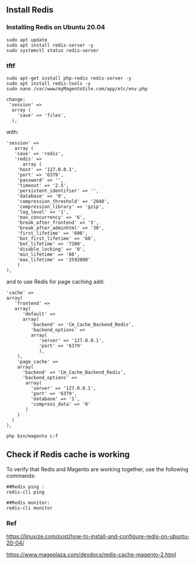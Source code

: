 


## Install  Redis  


### Installing Redis on Ubuntu 20.04

	sudo apt update
	sudo apt install redis-server -y
	sudo systemctl status redis-server





### tftf
 
	sudo apt-get install php-redis redis-server -y
	sudo apt install redis-tools -y
	sudo nano /var/www/myMagentoSite.com/app/etc/env.php
 
```
change:
 'session' =>
  array (
    'save' => 'files',
  ),
 ```
with:
```
'session' => 
   array (
   'save' => 'redis',
   'redis' => 
      array (
	'host' => '127.0.0.1',
	'port' => '6379',
	'password' => '',
	'timeout' => '2.5',
	'persistent_identifier' => '',
	'database' => '0',
	'compression_threshold' => '2048',
	'compression_library' => 'gzip',
	'log_level' => '1',
	'max_concurrency' => '6',
	'break_after_frontend' => '5',
	'break_after_adminhtml' => '30',
	'first_lifetime' => '600',
	'bot_first_lifetime' => '60',
	'bot_lifetime' => '7200',
	'disable_locking' => '0',
	'min_lifetime' => '60',
	'max_lifetime' => '2592000'
    )
),
```
and to use Redis for page caching add:
```
'cache' =>
array(
   'frontend' =>
   array(
      'default' =>
      array(
         'backend' => 'Cm_Cache_Backend_Redis',
         'backend_options' =>
         array(
            'server' => '127.0.0.1',
            'port' => '6379'
            ),
    ),
    'page_cache' =>
    array(
      'backend' => 'Cm_Cache_Backend_Redis',
      'backend_options' =>
       array(
         'server' => '127.0.0.1',
         'port' => '6379',
         'database' => '1',
         'compress_data' => '0'
       )
    )
  )
),
``` 


 
    php bin/magento c:f
    
 ## Check if Redis cache is working
 
To verify that Redis and Magento are working together, use the following commands:

	##Redis ping : 
	redis-cli ping 

	##Redis monitor: 
	redis-cli monitor
 
 
 ### Ref
 
 https://linuxize.com/post/how-to-install-and-configure-redis-on-ubuntu-20-04/
 
 https://www.mageplaza.com/devdocs/redis-cache-magento-2.html
